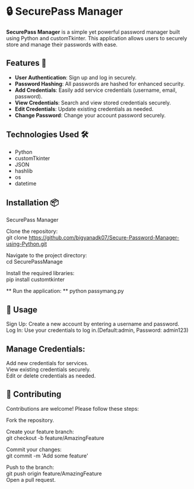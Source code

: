 # 🔒 SecurePass Manager

**SecurePass Manager** is a simple yet powerful password manager built using Python and customTkinter. This application allows users to securely store and manage their passwords with ease.

## Features 🌟

- **User Authentication**: Sign up and log in securely.
- **Password Hashing**: All passwords are hashed for enhanced security.
- **Add Credentials**: Easily add service credentials (username, email, password).
- **View Credentials**: Search and view stored credentials securely.
- **Edit Credentials**: Update existing credentials as needed.
- **Change Password**: Change your account password securely.

## Technologies Used 🛠️

- Python
- customTkinter
- JSON
- hashlib
- os
- datetime

## Installation 📦

SecurePass Manager  

Clone the repository:  
git clone https://github.com/bigyanadk07/Secure-Password-Manager-using-Python.git  

Navigate to the project directory:  
cd SecurePassManage    

Install the required libraries:  
pip install customtkinter  


** Run the application:  **
python passymang.py   

## 📖 Usage  
Sign Up: Create a new account by entering a username and password.  
Log In: Use your credentials to log in.(Default:admin, Password: admin123)  

## Manage Credentials:  
Add new credentials for services.  
View existing credentials securely.  
Edit or delete credentials as needed.  


## 🤝 Contributing  
Contributions are welcome! Please follow these steps:  

Fork the repository.    

Create your feature branch:  
git checkout -b feature/AmazingFeature  

Commit your changes:  
git commit -m 'Add some feature'  

Push to the branch:  
git push origin feature/AmazingFeature  
Open a pull request.  

